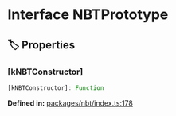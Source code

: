 # Interface NBTPrototype

## 🏷️ Properties

### [kNBTConstructor]

```ts
[kNBTConstructor]: Function
```
<p style="font-size: 14px; color: var(--vp-c-text-2)">
<strong>Defined in:</strong> <a href="https://github.com/voxelum/minecraft-launcher-core-node/blob/master/packages/nbt/index.ts#L178" target="_blank" rel="noreferrer">packages/nbt/index.ts:178</a>
</p>


